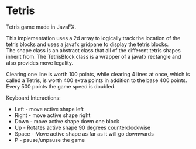# Tetris
Tetris game made in JavaFX.  

This implementation uses a 2d array to logically track the location of the tetris blocks and uses a javafx gridpane to display the tetris blocks.  
The shape class is an abstract class that all of the different tetris shapes inherit from. The TetrisBlock class is a wrapper of a javafx rectangle and also provides move legality.

Clearing one line is worth 100 points, while clearing 4 lines at once, which is called a Tetris, is worth 400 extra points in addition to the base 400 points.  
Every 500 points the game speed is doubled.

Keyboard Interactions:
   - Left - move active shape left  
   - Right - move active shape right  
   - Down - move active shape down one block  
   - Up - Rotates active shape 90 degrees counterclockwise  
   - Space - Move active shape as far as it will go downwards  
   - P - pause/unpause the game
